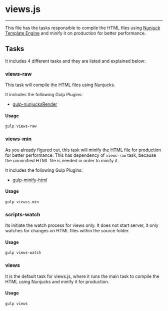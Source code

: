 # views.js
--------

This file has the tasks responsible to compile the HTML files using [Nunjuck Template Engine](http://mozilla.github.io/nunjucks/) and minify it on production for better performance.

## Tasks

It includes 4 different tasks and they are listed and explained below:


### views-raw

This task will compile the HTML files using Nunjucks.

It includes the following Gulp Plugins:

 - [gulp-nunjucksRender](https://www.npmjs.org/package/gulp-nunjucks-render)

#### Usage

`gulp views-raw`

### views-min

As you already figured out, this task will minify the HTML file for production for better performance. This has dependency of `views-raw` task, because the unminified HTML file is needed in order to minify it.

It includes the following Gulp Plugins:

 - [gulp-minify-html](https://www.npmjs.org/package/gulp-minify-html)

#### Usage

`gulp viewss-min`

### scripts-watch

Its initiate the watch process for views only. It does not start server, it only watches for changes on HTML files within the source folder.

#### Usage

`gulp views-watch`

### views

It is the default task for views.js, where it runs the main task to compile the HTML using Nunjucks and minify it for production.

#### Usage

`gulp views`


